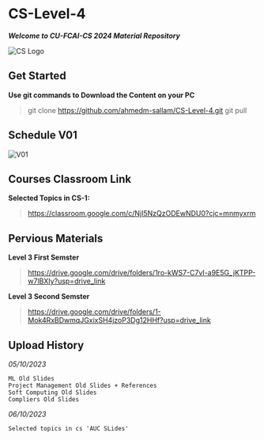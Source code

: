 # CS-Level-4
**_Welcome to CU-FCAI-CS 2024 Material Repository_**

![CS Logo](https://github.com/ahmedm-sallam/CS-Level-4/assets/97572668/e9aa621e-7161-4b51-ac32-ba3f94cfa173)

## Get Started
**Use git commands to Download the Content on your PC**
> git clone https://github.com/ahmedm-sallam/CS-Level-4.git
> git pull

## Schedule V01

![V01](https://github.com/ahmedm-sallam/CS-Level-4/assets/97572668/e0668dab-abd8-498a-8d05-af1ca6582171)

## Courses Classroom Link

**Selected Topics in CS-1:**
>https://classroom.google.com/c/NjI5NzQzODEwNDU0?cjc=mnmyxrm

## Pervious Materials 
**Level 3 First Semster**
> https://drive.google.com/drive/folders/1ro-kWS7-C7vI-a9E5G_jKTPP-w7lBXIy?usp=drive_link

**Level 3 Second Semster**
> https://drive.google.com/drive/folders/1-Mok4RxBDwmqJGxixSH4jzoP3Dg12HHf?usp=drive_link

## Upload History
*05/10/2023*
```
ML Old Slides
Project Management Old Slides + References
Soft Computing Old Slides
Compliers Old Slides
```
*06/10/2023*
```
Selected topics in cs 'AUC SLides'
``` 
